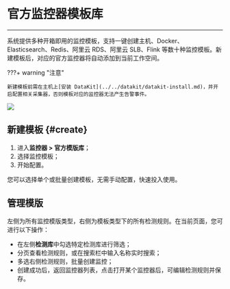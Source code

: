 # 官方监控器模板库
---


系统提供多种开箱即用的监控模板，支持一键创建主机、Docker、Elasticsearch、Redis、阿里云 RDS、阿里云 SLB、Flink 等数十种监控模板。新建模板后，对应的官方监控器将自动添加到当前工作空间。

???+ warning "注意"

    新建模板前需在主机上[安装 DataKit](../../datakit/datakit-install.md)，并开启配置相关采集器，否则模板对应的监控器无法产生告警事件。

![](../img/monitor_template.png)

## 新建模板 {#create}


1. 进入**监控器 > 官方模版库**；
2. 选择监控模板；
3. 开始配置。

您可以选择单个或批量创建模板，无需手动配置，快速投入使用。

## 管理模版

左侧为所有监控模版类型，右侧为模板类型下的所有检测规则。在当前页面，您可进行以下操作：

- 在左侧**检测库**中勾选特定检测库进行筛选；
- 分页查看检测规则，或在搜索栏中输入名称实时搜索；
- 多选右侧检测规则，批量创建监控；
- 创建成功后，返回监控器列表，点击打开某个监控器后，可编辑检测规则并保存。



